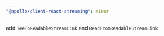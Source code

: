 ```yaml
---
"@apollo/client-react-streaming": minor
---
```


add `TeeToReadableStreamLink` and `ReadFromReadableStreamLink`
